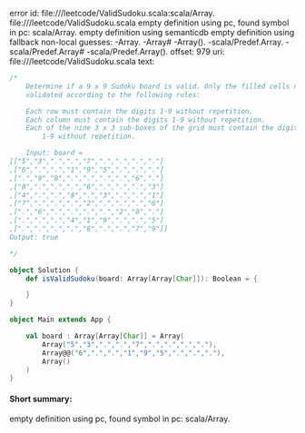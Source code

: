 error id: file://<WORKSPACE>/leetcode/ValidSudoku.scala:scala/Array.
file://<WORKSPACE>/leetcode/ValidSudoku.scala
empty definition using pc, found symbol in pc: scala/Array.
empty definition using semanticdb
empty definition using fallback
non-local guesses:
	 -Array.
	 -Array#
	 -Array().
	 -scala/Predef.Array.
	 -scala/Predef.Array#
	 -scala/Predef.Array().
offset: 979
uri: file://<WORKSPACE>/leetcode/ValidSudoku.scala
text:
```scala
/*
    Determine if a 9 x 9 Sudoku board is valid. Only the filled cells need to be
    validated according to the following rules:

    Each row must contain the digits 1-9 without repetition.
    Each column must contain the digits 1-9 without repetition.
    Each of the nine 3 x 3 sub-boxes of the grid must contain the digits
        1-9 without repetition.

    Input: board =
[["5","3",".",".","7",".",".",".","."]
,["6",".",".","1","9","5",".",".","."]
,[".","9","8",".",".",".",".","6","."]
,["8",".",".",".","6",".",".",".","3"]
,["4",".",".","8",".","3",".",".","1"]
,["7",".",".",".","2",".",".",".","6"]
,[".","6",".",".",".",".","2","8","."]
,[".",".",".","4","1","9",".",".","5"]
,[".",".",".",".","8",".",".","7","9"]]
Output: true

*/

object Solution {
    def isValidSudoku(board: Array[Array[Char]]): Boolean = {

    }
}

object Main extends App {

    val board : Array[Array[Char]] = Array(
        Array("5","3",".",".","7",".",".",".","."),
        Array@@("6",".",".","1","9","5",".",".","."),
        Array()
    )
}
```


#### Short summary: 

empty definition using pc, found symbol in pc: scala/Array.